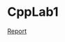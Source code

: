 # CppLab1

[Report](https://drive.google.com/file/d/1xnixZa0Mue1A_UT0RybnSdlxdB1_oDe4/view?usp=sharing)
